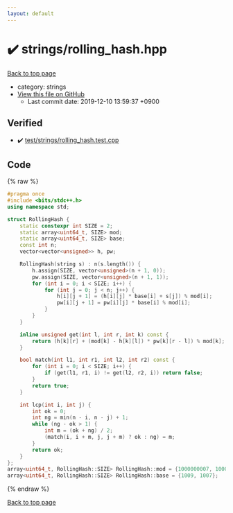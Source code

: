 ```yaml
---
layout: default
---
```


<!-- mathjax config similar to math.stackexchange -->
<script type="text/javascript" async
  src="https://cdnjs.cloudflare.com/ajax/libs/mathjax/2.7.5/MathJax.js?config=TeX-MML-AM_CHTML">
</script>
<script type="text/x-mathjax-config">
  MathJax.Hub.Config({
    TeX: { equationNumbers: { autoNumber: "AMS" }},
    tex2jax: {
      inlineMath: [ ['$','$'] ],
      processEscapes: true
    },
    "HTML-CSS": { matchFontHeight: false },
    displayAlign: "left",
    displayIndent: "2em"
  });
</script>

<script type="text/javascript" src="https://cdnjs.cloudflare.com/ajax/libs/jquery/3.4.1/jquery.min.js"></script>
<script src="https://cdn.jsdelivr.net/npm/jquery-balloon-js@1.1.2/jquery.balloon.min.js" integrity="sha256-ZEYs9VrgAeNuPvs15E39OsyOJaIkXEEt10fzxJ20+2I=" crossorigin="anonymous"></script>
<script type="text/javascript" src="../../assets/js/copy-button.js"></script>
<link rel="stylesheet" href="../../assets/css/copy-button.css" />


# :heavy_check_mark: strings/rolling_hash.hpp
<a href="../../index.html">Back to top page</a>

* category: strings
* <a href="{{ site.github.repository_url }}/blob/master/strings/rolling_hash.hpp">View this file on GitHub</a>
    - Last commit date: 2019-12-10 13:59:37 +0900




## Verified
* :heavy_check_mark: <a href="../../verify/test/strings/rolling_hash.test.cpp.html">test/strings/rolling_hash.test.cpp</a>


## Code
{% raw %}
```cpp
#pragma once
#include <bits/stdc++.h>
using namespace std;

struct RollingHash {
    static constexpr int SIZE = 2;
    static array<uint64_t, SIZE> mod;
    static array<uint64_t, SIZE> base;
    const int n;
    vector<vector<unsigned>> h, pw;

    RollingHash(string s) : n(s.length()) {
        h.assign(SIZE, vector<unsigned>(n + 1, 0));
        pw.assign(SIZE, vector<unsigned>(n + 1, 1));
        for (int i = 0; i < SIZE; i++) {
            for (int j = 0; j < n; j++) {
                h[i][j + 1] = (h[i][j] * base[i] + s[j]) % mod[i];
                pw[i][j + 1] = pw[i][j] * base[i] % mod[i];
            }
        }
    }

    inline unsigned get(int l, int r, int k) const {
        return (h[k][r] + (mod[k] - h[k][l]) * pw[k][r - l]) % mod[k];
    }

    bool match(int l1, int r1, int l2, int r2) const {
        for (int i = 0; i < SIZE; i++) {
            if (get(l1, r1, i) != get(l2, r2, i)) return false;
        }
        return true;
    }

    int lcp(int i, int j) {
        int ok = 0;
        int ng = min(n - i, n - j) + 1;
        while (ng - ok > 1) {
            int m = (ok + ng) / 2;
            (match(i, i + m, j, j + m) ? ok : ng) = m;
        }
        return ok;
    }
};
array<uint64_t, RollingHash::SIZE> RollingHash::mod = {1000000007, 1000000009};
array<uint64_t, RollingHash::SIZE> RollingHash::base = {1009, 1007};
```
{% endraw %}

<a href="../../index.html">Back to top page</a>

